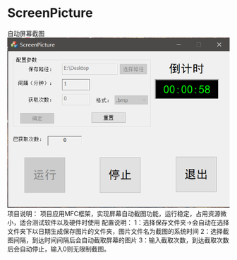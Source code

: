 ﻿# ScreenPicture
自动屏幕截图
![image](https://github.com/Zero-YC/ScreenPicture/blob/master/Image/ShowMyProject.png)
项目说明：
项目应用MFC框架，实现屏幕自动截图功能，运行稳定，占用资源微小，适合测试软件以及硬件时使用
配置说明：
1：选择保存文件夹->会自动在选择文件夹下以日期生成保存图片的文件夹，图片文件名为截图的系统时间
2：选择截图间隔，到达时间间隔后会自动截取屏幕的图片
3：输入截取次数，到达截取次数后会自动停止，输入0则无限制截图。


